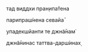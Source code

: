 тад виддхи пран̣ипа̄тена

парипраш́нена севайа̄

упадекшйанти те джн̃а̄нам̇

джн̃а̄нинас таттва-дарш́инах̣